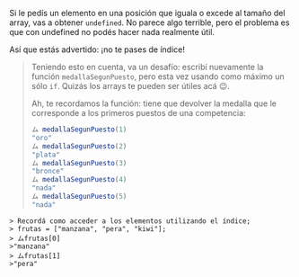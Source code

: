Si le pedís un elemento en una posición que iguala o excede al tamaño del array, vas a obtener `undefined`. No parece algo terrible, pero el problema es que con undefined no podés hacer nada realmente útil.

Así que estás advertido: ¡no te pases de índice!

> Teniendo esto en cuenta, va un desafío: escribí nuevamente la función `medallaSegunPuesto`, pero esta vez usando como máximo un sólo `if`. Quizás los arrays te pueden ser útiles acá :wink:.
>
> Ah, te recordamos la función: tiene que devolver la medalla que le corresponde a los primeros puestos de una competencia:
>
>```javascript
>ム medallaSegunPuesto(1)
>"oro"
>ム medallaSegunPuesto(2)
>"plata"
>ム medallaSegunPuesto(3)
>"bronce"
>ム medallaSegunPuesto(4)
>"nada"
>ム medallaSegunPuesto(5)
>"nada"
```
> Recordá como acceder a los elementos utilizando el índice;
> frutas = ["manzana", "pera", "kiwi"];
> ムfrutas[0]
>"manzana"
> ムfrutas[1]
>"pera" 
